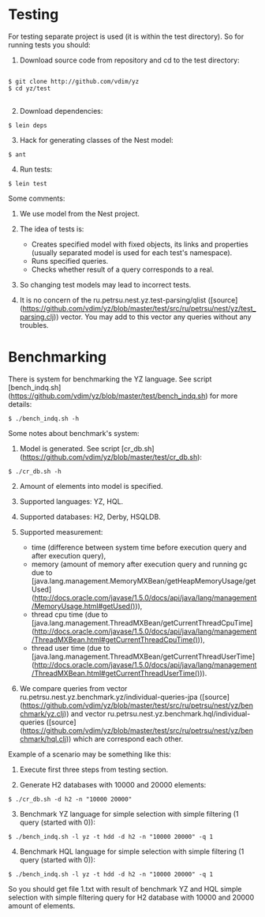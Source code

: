 # Testing

For testing separate project is used (it is within the test directory). So for running tests you should:

1. Download source code from repository and cd to the test directory:
<pre>
<code>
$ git clone http://github.com/vdim/yz
$ cd yz/test
</code>
</pre>

2. Download dependencies:
<pre><code>$ lein deps</code></pre>

3. Hack for generating classes of the Nest model:
<pre><code>$ ant </code></pre>

4. Run tests:
<pre><code>$ lein test </code></pre>

Some comments:

1. We use model from the Nest project.

2. The idea of tests is:
    * Creates specified model with fixed objects, its links and properties (usually separated model is used
for each test's namespace). 
    * Runs specified queries.
    * Checks whether result of a query corresponds to a real.

3. So changing test models may lead to incorrect tests.

4. It is no concern of the ru.petrsu.nest.yz.test-parsing/qlist 
([source] (https://github.com/vdim/yz/blob/master/test/src/ru/petrsu/nest/yz/test_parsing.clj)) vector. 
You may add to this vector any queries without any troubles.

# Benchmarking
There is system for benchmarking the YZ language. 
See script [bench_indq.sh] (https://github.com/vdim/yz/blob/master/test/bench_indq.sh) for more details:
<pre><code>$ ./bench_indq.sh -h  </code></pre>

Some notes about benchmark's system:

1. Model is generated. See script [cr_db.sh] (https://github.com/vdim/yz/blob/master/test/cr_db.sh):
<pre><code>$ ./cr_db.sh -h </code></pre>

2. Amount of elements into model is specified.
2. Supported languages: YZ, HQL.
3. Supported databases: H2, Derby, HSQLDB.
4. Supported measurement: 
    * time (difference between system time before execution query and after execution query), 
    * memory (amount of memory after execution query and running gc due to 
[java.lang.management.MemoryMXBean/getHeapMemoryUsage/getUsed] 
(http://docs.oracle.com/javase/1.5.0/docs/api/java/lang/management/MemoryUsage.html#getUsed())), 
    * thread cpu time (due to [java.lang.management.ThreadMXBean/getCurrentThreadCpuTime]
(http://docs.oracle.com/javase/1.5.0/docs/api/java/lang/management/ThreadMXBean.html#getCurrentThreadCpuTime())), 
    * thread user time (due to [java.lang.management.ThreadMXBean/getCurrentThreadUserTime] 
(http://docs.oracle.com/javase/1.5.0/docs/api/java/lang/management/ThreadMXBean.html#getCurrentThreadUserTime())).

5. We compare queries from vector ru.petrsu.nest.yz.benchmark.yz/individual-queries-jpa 
([source] (https://github.com/vdim/yz/blob/master/test/src/ru/petrsu/nest/yz/benchmark/yz.clj)) and 
vector ru.petrsu.nest.yz.benchmark.hql/individual-queries 
([source] (https://github.com/vdim/yz/blob/master/test/src/ru/petrsu/nest/yz/benchmark/hql.clj)) which are correspond
each other.

Example of a scenario may be something like this:

1. Execute first three steps from testing section.

2. Generate H2 databases with 10000 and 20000 elements:
<pre><code>$ ./cr_db.sh -d h2 -n "10000 20000" </code></pre>

3. Benchmark YZ language for simple selection with simple filtering (1 query (started with 0)):
<pre><code>$ ./bench_indq.sh -l yz -t hdd -d h2 -n "10000 20000" -q 1</code></pre>

4. Benchmark HQL language for simple selection with simple filtering (1 query (started with 0)):
<pre><code>$ ./bench_indq.sh -l yz -t hdd -d h2 -n "10000 20000" -q 1</code></pre>

So you should get file 1.txt with result of benchmark YZ and HQL simple selection with simple filtering query 
for H2 database with 10000 and 20000 amount of elements.
